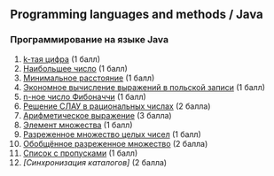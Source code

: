 ## Programming languages and methods / Java

### Программирование на языке Java
1. [k-тая цифра](./Kth.java) (1 балл)
2. [Наибольшее число](./MaxNum.java) (1 балл)
3. [Минимальное расстояние](./MinDist.java) (1 балл)
4. [Экономное вычисление выражений в польской записи](./Econom.java) (1 балл)
5. [n-ное число Фибоначчи](./FastFib.java) (1 балл)
6. [Решение СЛАУ в рациональных числах](./Gauss.java) (2 балла)
7. [Арифметическое выражение](./Calc.java) (3 балла)
8. [Элемент множества](./Element.java) (1 балл)
9. [Разреженное множество целых чисел](./IntSparseSet.java) (1 балл)
10. [Обобщённое разреженное множество](./SparseSet.java) (2 балла)
11. [Список с пропусками](./SkipList.java) (1 балл)
12. _[Синхронизация каталогов]_ (2 балла)